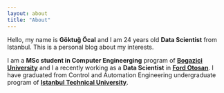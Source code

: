 ```yaml
---
layout: about
title: "About"
---
```


Hello, my name is **Göktuğ Öcal** and I am 24 years old **Data Scientist** from Istanbul. This is a personal blog about my interests.

I am a **MSc student in Computer Engineerging** program of [**Bogazici University**](http://www.boun.edu.tr/en-US/Index) and I a recently working as a **Data Scientist** in [**Ford Otosan**](https://www.fordotosan.com.tr/en). I have graduated from Control and Automation Engineering undergraduate program of [**Istanbul Technical University**](https://www.itu.edu.tr/en/homepage).
